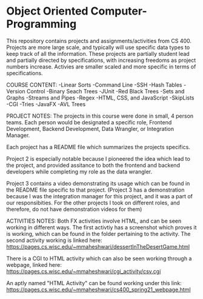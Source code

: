 # Object Oriented Computer-Programming
This repository contains projects and assignments/activities from CS 400. Projects are more large scale, and typically will use specific data types to keep track of all the information. These projects are partially student lead and partially directed by specifications, with increasing freedoms as project numbers increase. Activies are smaller scaled and more specific in terms of specifications. 

COURSE CONTENT:
-Linear Sorts
-Command Line
-SSH
-Hash Tables
-Version Control
-Binary Seach Trees
-JUnit
-Red Black Trees
-Sets and Graphs
-Streams and Pipes
-Regex
-HTML, CSS, and JavaScript
-SkipLists
-CGI
-Tries
-JavaFX
-AVL Trees

PROJECT NOTES:
The projects in this course were done in small, 4 person teams. Each person would be designated a specific role, Frontend Development, Backend Development, Data Wrangler, or Integration Manager. 

Each project has a README file which summarizes the projects specifics. 

Project 2 is especially notable because I pioneered the idea which lead to the project, and provided assitance to both the frontend and backend developers while completing my role as the data wrangler. 

Project 3 contains a video demonstrating its usage which can be found in the README file specific to that project.
(Project 3 has a demonstration because I was the integration manager for this project, and it was a part of our responsibities. For the other projects I took on different roles, and therefore, do not have demonstration videos for them)


ACTIVITIES NOTES:
Both FX activities involve HTML, and can be seen working in different ways. 
The first activtiy has a screenshot which proves it is working, which can be found in the folder pertaining to the activity.
The second activity working is linked here:
https://pages.cs.wisc.edu/~mmaheshwari/dessertInTheDesertGame.html

There is a CGI to HTML activity which can also be seen working through a webpage, linked here:
https://pages.cs.wisc.edu/~mmaheshwari/cgi_activity/csv.cgi

An aptly named "HTML Activity" can be found working under this link:
https://pages.cs.wisc.edu/~mmaheshwari/cs400_spring21_webpage.html
